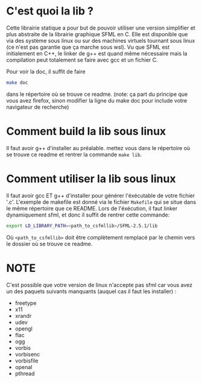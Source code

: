# C'est quoi la lib ?

Cette librairie statique a pour but de pouvoir utiliser une version simplifier et plus abstraite de la librairie
graphique SFML en C. Elle est disponible que via des système sous linux ou sur des machines virtuels tournant sous linux
(ce n'est pas garantie que ça marche sous wsl).
Vu que SFML est initialement en C++, le linker de g++ est quand même nécessaire mais la compilation peut totalement
se faire avec gcc et un fichier C.

Pour voir la doc, il suffit de faire 
```bash
make doc
```
dans le répertoire où se trouve ce readme.
(note: ça part du principe que vous avez firefox, sinon modifier la ligne du make doc pour include votre navigateur de recherche)

# Comment build la lib sous linux

Il faut avoir g++ d'installer au préalable.
mettez vous dans le répertoire où se trouve ce readme et rentrer la commande `make lib`.

# Comment utiliser la lib sous linux 

Il faut avoir gcc ET g++ d'installer pour générer l'éxécutable de votre fichier '.c'.
L'exemple de makefile est donné via le fichier `Makefile` qui se situe dans le même répertoire 
que ce README.
Lors de l'éxécution, il faut linker dynamiquement sfml, et donc il suffit de rentrer cette commande:
```bash
export LD_LIBRARY_PATH=<path_to_csfmllib>/SFML-2.5.1/lib
``` 
Où `<path_to_csfmllib>` doit être complètement remplacé par le chemin vers le dossier où se trouve ce readme.

# NOTE

C'est possible que votre version de linux n'accepte pas sfml
car vous avez un des paquets suivants manquants (auquel cas il faut 
les installer) :
- freetype
- x11
- xrandr
- udev
- opengl
- flac
- ogg
- vorbis
- vorbisenc
- vorbisfile
- openal
- pthread
